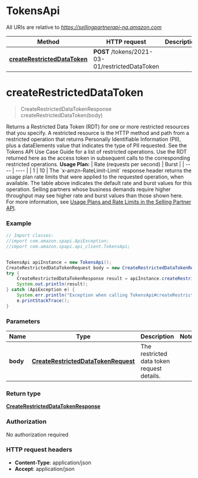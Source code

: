 # TokensApi

All URIs are relative to *https://sellingpartnerapi-na.amazon.com*

Method | HTTP request | Description
------------- | ------------- | -------------
[**createRestrictedDataToken**](TokensApi.md#createRestrictedDataToken) | **POST** /tokens/2021-03-01/restrictedDataToken | 


<a name="createRestrictedDataToken"></a>
# **createRestrictedDataToken**
> CreateRestrictedDataTokenResponse createRestrictedDataToken(body)



Returns a Restricted Data Token (RDT) for one or more restricted resources that you specify. A restricted resource is the HTTP method and path from a restricted operation that returns Personally Identifiable Information (PII), plus a dataElements value that indicates the type of PII requested. See the Tokens API Use Case Guide for a list of restricted operations. Use the RDT returned here as the access token in subsequent calls to the corresponding restricted operations.  **Usage Plan:**  | Rate (requests per second) | Burst | | ---- | ---- | | 1 | 10 |  The &#x60;x-amzn-RateLimit-Limit&#x60; response header returns the usage plan rate limits that were applied to the requested operation, when available. The table above indicates the default rate and burst values for this operation. Selling partners whose business demands require higher throughput may see higher rate and burst values than those shown here. For more information, see [Usage Plans and Rate Limits in the Selling Partner API](https://developer-docs.amazon.com/sp-api/docs/usage-plans-and-rate-limits-in-the-sp-api).

### Example
```java
// Import classes:
//import com.amazon.spapi.ApiException;
//import com.amazon.spapi.api_client.TokensApi;


TokensApi apiInstance = new TokensApi();
CreateRestrictedDataTokenRequest body = new CreateRestrictedDataTokenRequest(); // CreateRestrictedDataTokenRequest | The restricted data token request details.
try {
    CreateRestrictedDataTokenResponse result = apiInstance.createRestrictedDataToken(body);
    System.out.println(result);
} catch (ApiException e) {
    System.err.println("Exception when calling TokensApi#createRestrictedDataToken");
    e.printStackTrace();
}
```

### Parameters

Name | Type | Description  | Notes
------------- | ------------- | ------------- | -------------
 **body** | [**CreateRestrictedDataTokenRequest**](CreateRestrictedDataTokenRequest.md)| The restricted data token request details. |

### Return type

[**CreateRestrictedDataTokenResponse**](CreateRestrictedDataTokenResponse.md)

### Authorization

No authorization required

### HTTP request headers

 - **Content-Type**: application/json
 - **Accept**: application/json

